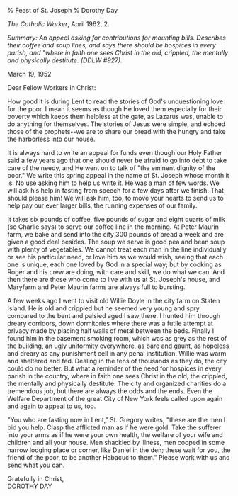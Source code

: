 % Feast of St. Joseph
% Dorothy Day

*The Catholic Worker*, April 1962, 2.

*Summary: An appeal asking for contributions for mounting bills.
Describes their coffee and soup lines, and says there should be hospices
in every parish, and "where in faith one sees Christ in the old,
crippled, the mentally and physically destitute. (DDLW \#927).*

March 19, 1952

Dear Fellow Workers in Christ:

How good it is during Lent to read the stories of God's unquestioning
love for the poor. I mean it seems as though He loved them especially
for their poverty which keeps them helpless at the gate, as Lazarus was,
unable to do anything for themselves. The stories of Jesus were simple,
and echoed those of the prophets--we are to share our bread with the
hungry and take the harborless into our house.

It is always hard to write an appeal for funds even though our Holy
Father said a few years ago that one should never be afraid to go into
debt to take care of the needy, and He went on to talk of "the eminent
dignity of the poor." We write this spring appeal in the name of St.
Joseph whose month it is. No use asking him to help us write it. He was
a man of few words. We will ask his help in fasting from speech for a
few days after we finish. That should please him! We will ask him, too,
to move your hearts to send us to help pay our ever larger bills, the
running expenses of our family.

It takes six pounds of coffee, five pounds of sugar and eight quarts of
milk (so Charlie says) to serve our coffee line in the morning. At Peter
Maurin farm, we bake and send into the city 300 pounds of bread a week
and are given a good deal besides. The soup we serve is good pea and
bean soup with plenty of vegetables. We cannot treat each man in the
line individually or see his particular need, or love him as we would
wish, seeing that each one is unique, each one loved by God in a special
way; but by cooking as Roger and his crew are doing, with care and
skill, we do what we can. And then there are those who come to live with
us at St. Joseph's house, and Maryfarm and Peter Maurin farms are always
full to bursting.

A few weeks ago I went to visit old Willie Doyle in the city farm on
Staten Island. He is old and crippled but he seemed very young and spry
compared to the bent and palsied aged I saw there. I hunted him through
dreary corridors, down dormitories where there was a futile attempt at
privacy made by placing half walls of metal between the beds. Finally I
found him in the basement smoking room, which was as grey as the rest of
the building, an ugly uniformity everywhere, as bare and gaunt, as
hopeless and dreary as any punishment cell in any penal institution.
Willie was warm and sheltered and fed. Dealing in the tens of thousands
as they do, the city could do no better. But what a reminder of the need
for hospices in every parish in the country, where in faith one sees
Christ in the old, the crippled, the mentally and physically destitute.
The city and organized charities do a tremendous job, but there are
always the odds and the ends. Even the Welfare Department of the great
City of New York feels called upon again and again to appeal to us, too.

"You who are fasting now in Lent," St. Gregory writes, "these are the
men I bid you help. Clasp the afflicted man as if he were gold. Take the
sufferer into your arms as if he were your own health, the welfare of
your wife and children and all your house. Men shackled by illness, men
cooped in some narrow lodging place or corner, like Daniel in the den;
these wait for you, the friend of the poor, to be another Habacuc to
them." Please work with us and send what you can.

Gratefully in Christ,   
DOROTHY DAY
